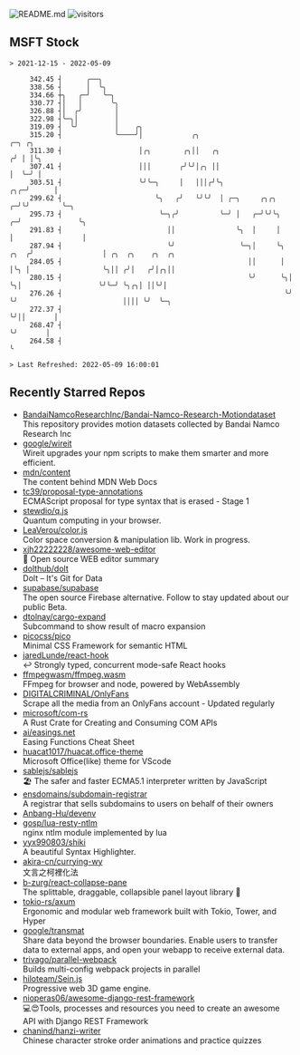 ![README.md](https://github.com/Gerhut/Gerhut/workflows/README.md/badge.svg)
![visitors](https://visitors.vercel.app/Gerhut/Gerhut?token=8cf69d1f6813d272ef062726b6070c9be4ff72038cfe5a7ded7384a8da65d866)

## MSFT Stock

```
> 2021-12-15 - 2022-05-09

     342.45 ┤      ╭──╮                                                                                          
     338.56 ┤      │  ╰╮                                                                                         
     334.66 ┼╮   ╭─╯   ╰─╮                                                                                       
     330.77 ┤│   │       ╰╮                                                                                      
     326.88 ┤│  ╭╯        │                                                                                      
     322.98 ┤╰─╮│         │                                                                                      
     319.09 ┤  ╰╯         │    ╭╮                                                                                
     315.20 ┤             ╰────╯│            ╭╮                                    ╭─╮ ╭╮                        
     311.30 ┤                   │╭╮        ╭╮││   ╭╮                              ╭╯ │ │╰╮                       
     307.41 ┤                   │││       ╭╯╰╯│╭╮ ││                              │  ╰─╯ │                       
     303.51 ┤                   ╰╯╰─╮     │   │││╭╯╰╮                         ╭╮╭─╯      │                       
     299.62 ┤                       ╰╮   ╭╯   ╰╯╰╯  │ ╭─╮     ╭╮╭╮          ╭─╯╰╯        ╰─╮                     
     295.73 ┤                        ╰─╮╭╯          ╰─╯ │   ╭─╯╰╯╰╮       ╭─╯              ╰╮                    
     291.83 ┤                          ││               ╰╮  │     │       │                 │                    
     287.94 ┤                          ╰╯                ╰─╮│     ╰╮ ╭╮  ╭╯                 │ ╭╮  ╭╮    ╭╮  ╭╮   
     284.05 ┤                                              ││      │ │╰╮ │                  ╰╮││ ╭╯│   ╭╯│╭╮││   
     280.15 ┤                                              ╰╯      ╰╮│ ╰╮│                   ╰╯╰─╯ ╰╮╭╮│ ││╰╯│   
     276.26 ┤                                                       ╰╯  ╰╯                          ││││ ╰╯  ╰─╮ 
     272.37 ┤                                                                                       ╰╯││       │ 
     268.47 ┤                                                                                         ╰╯       │ 
     264.58 ┤                                                                                                  ╰ 

> Last Refreshed: 2022-05-09 16:00:01
```

## Recently Starred Repos

- [BandaiNamcoResearchInc/Bandai-Namco-Research-Motiondataset](https://github.com/BandaiNamcoResearchInc/Bandai-Namco-Research-Motiondataset)  
  This repository provides motion datasets collected by Bandai Namco Research Inc
- [google/wireit](https://github.com/google/wireit)  
  Wireit upgrades your npm scripts to make them smarter and more efficient.
- [mdn/content](https://github.com/mdn/content)  
  The content behind MDN Web Docs
- [tc39/proposal-type-annotations](https://github.com/tc39/proposal-type-annotations)  
  ECMAScript proposal for type syntax that is erased - Stage 1
- [stewdio/q.js](https://github.com/stewdio/q.js)  
  Quantum computing in your browser.
- [LeaVerou/color.js](https://github.com/LeaVerou/color.js)  
  Color space conversion & manipulation lib. Work in progress.
- [xjh22222228/awesome-web-editor](https://github.com/xjh22222228/awesome-web-editor)  
  🔨  Open source WEB editor summary
- [dolthub/dolt](https://github.com/dolthub/dolt)  
  Dolt – It's Git for Data
- [supabase/supabase](https://github.com/supabase/supabase)  
  The open source Firebase alternative. Follow to stay updated about our public Beta.
- [dtolnay/cargo-expand](https://github.com/dtolnay/cargo-expand)  
  Subcommand to show result of macro expansion
- [picocss/pico](https://github.com/picocss/pico)  
  Minimal CSS Framework for semantic HTML
- [jaredLunde/react-hook](https://github.com/jaredLunde/react-hook)  
  ↩ Strongly typed, concurrent mode-safe React hooks
- [ffmpegwasm/ffmpeg.wasm](https://github.com/ffmpegwasm/ffmpeg.wasm)  
  FFmpeg for browser and node, powered by WebAssembly
- [DIGITALCRIMINAL/OnlyFans](https://github.com/DIGITALCRIMINAL/OnlyFans)  
  Scrape all the media from an OnlyFans account - Updated regularly
- [microsoft/com-rs](https://github.com/microsoft/com-rs)  
  A Rust Crate for Creating and Consuming COM APIs
- [ai/easings.net](https://github.com/ai/easings.net)  
  Easing Functions Cheat Sheet
- [huacat1017/huacat.office-theme](https://github.com/huacat1017/huacat.office-theme)  
  Microsoft Office(like) theme for VScode
- [sablejs/sablejs](https://github.com/sablejs/sablejs)  
  🏖️ The safer and faster ECMA5.1 interpreter written by JavaScript
- [ensdomains/subdomain-registrar](https://github.com/ensdomains/subdomain-registrar)  
  A registrar that sells subdomains to users on behalf of their owners
- [Anbang-Hu/devenv](https://github.com/Anbang-Hu/devenv)  
- [gosp/lua-resty-ntlm](https://github.com/gosp/lua-resty-ntlm)  
  nginx ntlm module implemented by lua
- [yyx990803/shiki](https://github.com/yyx990803/shiki)  
  A beautiful Syntax Highlighter.
- [akira-cn/currying-wy](https://github.com/akira-cn/currying-wy)  
  文言之柯裡化法
- [b-zurg/react-collapse-pane](https://github.com/b-zurg/react-collapse-pane)  
  The splittable, draggable, collapsible panel layout library 🎉
- [tokio-rs/axum](https://github.com/tokio-rs/axum)  
  Ergonomic and modular web framework built with Tokio, Tower, and Hyper
- [google/transmat](https://github.com/google/transmat)  
  Share data beyond the browser boundaries. Enable users to transfer data to external apps, and open your webapp to receive external data.
- [trivago/parallel-webpack](https://github.com/trivago/parallel-webpack)  
  Builds multi-config webpack projects in parallel
- [hiloteam/Sein.js](https://github.com/hiloteam/Sein.js)  
  Progressive web 3D game engine.
- [nioperas06/awesome-django-rest-framework](https://github.com/nioperas06/awesome-django-rest-framework)  
   💻😍Tools, processes and resources you need to create an awesome API with Django REST Framework
- [chanind/hanzi-writer](https://github.com/chanind/hanzi-writer)  
  Chinese character stroke order animations and practice quizzes
